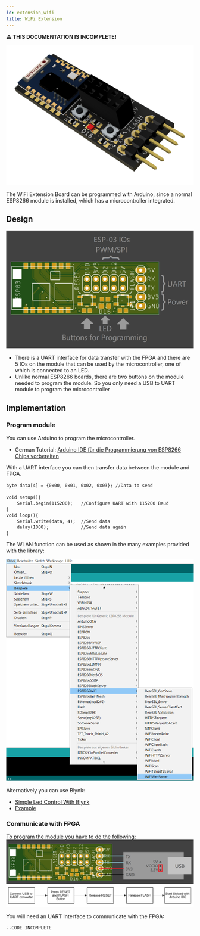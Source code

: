 ```yaml
---
id: extension_wifi
title: WiFi Extension
---
```


**⚠ THIS DOCUMENTATION IS INCOMPLETE!**

![WiFi Extension](assets/extensions/wifi/Items1.png)

The WiFi Extension Board can be programmed with Arduino, since a normal ESP8266 module is installed, which has a microcontroller integrated.
## Design
![WiFi Extension](assets/extensions/wifi/Items.png)

* There is a UART interface for data transfer with the FPGA and there are 5 IOs on the module that can be used by the microcontroller, one of which is connected to an LED.
* Unlike normal ESP8266 boards, there are two buttons on the module needed to program the module. So you only need a USB to UART module to program the microcontroller

## Implementation
### Program module
You can use Arduino to program the microcontroller.
* German Tutorial: <a href="https://itler.net/arduino-ide-fuer-die-programmierung-von-esp8266-chips-vorbereiten/" target="_blank">Arduino IDE für die Programmierung von ESP8266 Chips vorbereiten</a>

With a UART interface you can then transfer data between the module and FPGA.
```arduino
byte data[4] = {0x00, 0x01, 0x02, 0x03}; //Data to send

void setup(){
    Serial.begin(115200);   //Configure UART with 115200 Baud
}
void loop(){
    Serial.write(data, 4);  //Send data
    delay(1000);            //Send data again
}
```

The WLAN function can be used as shown in the many examples provided with the library:

![WiFi Example](assets/extensions/wifi/Screen.png)

Alternatively you can use Blynk:
* <a href="https://www.instructables.com/id/Simple-Led-Control-With-Blynk-and-NodeMCU-Esp8266-/" target="_blank">Simple Led Control With Blynk</a>
* <a href="https://examples.blynk.cc/?board=ESP8266&shield=ESP8266%20WiFi&example=More%2FDHT11" target="_blank">Example</a>

### Communicate with FPGA
To program the module you have to do the following:
![](assets/extensions/wifi/Items2.png)
![](assets/extensions/wifi/Items3.png)

You will need an UART Interface to communicate with the FPGA:
```vhdp
--CODE INCOMPLETE
```

